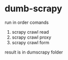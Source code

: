 # dumb-scrapy


run in order comands
1. scrapy crawl read
2. scrapy crawl proxy
3. scrapy crawl form

result is in dumscrapy folder
